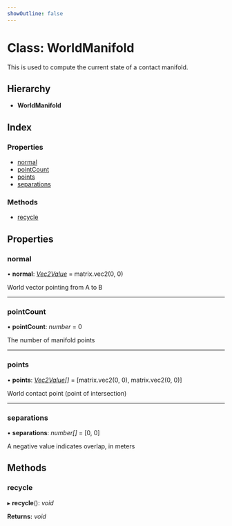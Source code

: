 ```yaml
---
showOutline: false
---
```


# Class: WorldManifold

This is used to compute the current state of a contact manifold.

## Hierarchy

* **WorldManifold**

## Index

### Properties

* [normal](/api/classes/worldmanifold#normal)
* [pointCount](/api/classes/worldmanifold#pointcount)
* [points](/api/classes/worldmanifold#points)
* [separations](/api/classes/worldmanifold#separations)

### Methods

* [recycle](/api/classes/worldmanifold#recycle)

## Properties

###  normal

• **normal**: *[Vec2Value](/api/interfaces/vec2value)* = matrix.vec2(0, 0)

World vector pointing from A to B

___

###  pointCount

• **pointCount**: *number* = 0

The number of manifold points

___

###  points

• **points**: *[Vec2Value](/api/interfaces/vec2value)[]* = [matrix.vec2(0, 0), matrix.vec2(0, 0)]

World contact point (point of intersection)

___

###  separations

• **separations**: *number[]* = [0, 0]

A negative value indicates overlap, in meters

## Methods

###  recycle

▸ **recycle**(): *void*

**Returns:** *void*
